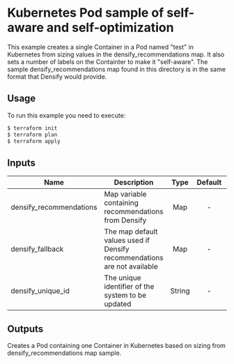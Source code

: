 # Kubernetes Pod sample of self-aware and self-optimization

This example creates a single Container in a Pod named "test" in Kubernetes from sizing values in the densify_recommendations map. 
It also sets a number of labels on the Containter to make it "self-aware".
The sample densify_recommendations map found in this directory is in the same format that Densify would provide.

## Usage

To run this example you need to execute:

```bash
$ terraform init
$ terraform plan
$ terraform apply
```

## Inputs

| Name | Description | Type | Default | Required |
|------|-------------|:----:|:-----:|:-----:|
| densify_recommendations | Map variable containing recommendations from Densify | Map | - | Yes |
| densify_fallback | The map default values used if Densify recommendations are not available | Map | - | Yyes |
| densify_unique_id | The unique identifier of the system to be updated | String | - | Yes |

## Outputs

Creates a Pod containing one Container in Kubernetes based on sizing from densify_recommendations map sample.
